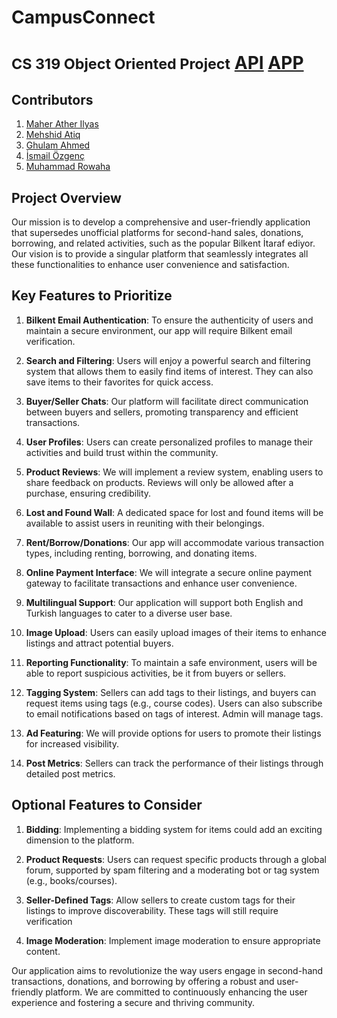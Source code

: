 # CampusConnect
<small>CS 319 Object Oriented Project</small>
[API](https://github.com/mrowaha/CampusConnect.api)
[APP](https://github.com/mrowaha/CampusConnect.web)
======================================
## Contributors
1. [Maher Ather Ilyas](https://github.com/Atherrrrr)
2. [Mehshid Atiq](https://github.com/MehshidAtiq)
3. [Ghulam Ahmed](https://github.com/TheGhulam)
4. [İsmail Özgenç](https://github.com/Quikker) 
5. [Muhammad Rowaha](https://github.com/mrowaha)

## Project Overview

Our mission is to develop a comprehensive and user-friendly application that supersedes unofficial platforms for second-hand sales, donations, borrowing, and related activities, such as the popular Bilkent İtaraf ediyor. Our vision is to provide a singular platform that seamlessly integrates all these functionalities to enhance user convenience and satisfaction.

## Key Features to Prioritize

1. **Bilkent Email Authentication**: To ensure the authenticity of users and maintain a secure environment, our app will require Bilkent email verification.

2. **Search and Filtering**: Users will enjoy a powerful search and filtering system that allows them to easily find items of interest. They can also save items to their favorites for quick access.

3. **Buyer/Seller Chats**: Our platform will facilitate direct communication between buyers and sellers, promoting transparency and efficient transactions.

4. **User Profiles**: Users can create personalized profiles to manage their activities and build trust within the community.

5. **Product Reviews**: We will implement a review system, enabling users to share feedback on products. Reviews will only be allowed after a purchase, ensuring credibility.

6. **Lost and Found Wall**: A dedicated space for lost and found items will be available to assist users in reuniting with their belongings.

7. **Rent/Borrow/Donations**: Our app will accommodate various transaction types, including renting, borrowing, and donating items.

8. **Online Payment Interface**: We will integrate a secure online payment gateway to facilitate transactions and enhance user convenience.

9. **Multilingual Support**: Our application will support both English and Turkish languages to cater to a diverse user base.

10. **Image Upload**: Users can easily upload images of their items to enhance listings and attract potential buyers.

11. **Reporting Functionality**: To maintain a safe environment, users will be able to report suspicious activities, be it from buyers or sellers.

12. **Tagging System**: Sellers can add tags to their listings, and buyers can request items using tags (e.g., course codes). Users can also subscribe to email notifications based on tags of interest. Admin will manage tags.

13. **Ad Featuring**: We will provide options for users to promote their listings for increased visibility.

14. **Post Metrics**: Sellers can track the performance of their listings through detailed post metrics.

## Optional Features to Consider

1. **Bidding**: Implementing a bidding system for items could add an exciting dimension to the platform.

2. **Product Requests**: Users can request specific products through a global forum, supported by spam filtering and a moderating bot or tag system (e.g., books/courses).

3. **Seller-Defined Tags**: Allow sellers to create custom tags for their listings to improve discoverability. These tags will still require verification

4. **Image Moderation**: Implement image moderation to ensure appropriate content.

Our application aims to revolutionize the way users engage in second-hand transactions, donations, and borrowing by offering a robust and user-friendly platform. We are committed to continuously enhancing the user experience and fostering a secure and thriving community.
